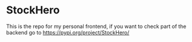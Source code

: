 # StockHero

This is the repo for my personal frontend, if you want to check part of the backend go to https://pypi.org/project/StockHero/